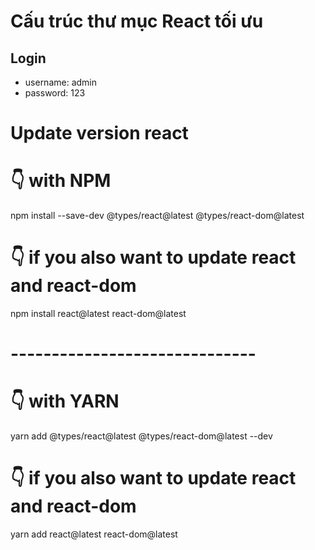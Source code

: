 # Cấu trúc thư mục React tối ưu

## Login

- username: admin
- password: 123

# Update version react

# 👇️ with NPM

npm install --save-dev @types/react@latest @types/react-dom@latest

# 👇️ if you also want to update react and react-dom

npm install react@latest react-dom@latest

# ------------------------------

# 👇️ with YARN

yarn add @types/react@latest @types/react-dom@latest --dev

# 👇️ if you also want to update react and react-dom

yarn add react@latest react-dom@latest
